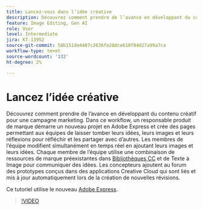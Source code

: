 ```yaml
---
title: Lancez-vous dans l’idée créative
description: Découvrez comment prendre de l’avance en développant du contenu créatif pour une campagne marketing
feature: Image Editing, Gen AI
role: User
level: Intermediate
jira: KT-13952
source-git-commit: 58b151de4487c2636fe28dce610f84d27a99a7ca
workflow-type: tm+mt
source-wordcount: '132'
ht-degree: 2%

---
```


# Lancez l’idée créative

Découvrez comment prendre de l’avance en développant du contenu créatif pour une campagne marketing. Dans ce workflow, un responsable produit de marque démarre un nouveau projet en Adobe Express et crée des pages permettant aux équipes de laisser tomber leurs idées, leurs images et leurs réflexions pour réfléchir et les partager avec d’autres. Les membres de l’équipe modifient simultanément en temps réel en ajoutant leurs images et leurs idées. Chaque membre de l’équipe utilise une combinaison de ressources de marque préexistantes dans [Bibliothèques CC](cc-libraries.md) et de Texte à Image pour communiquer des idées. Les concepteurs ajoutent au forum des prototypes conçus dans des applications Creative Cloud qui sont liés et mis à jour automatiquement lors de la création de nouvelles révisions.

Ce tutoriel utilise le nouveau [Adobe Express](https://www.adobe.com/express/).

>[!VIDEO](https://video.tv.adobe.com/v/3424296?quality=12&learn=on&hidetitle=true)
